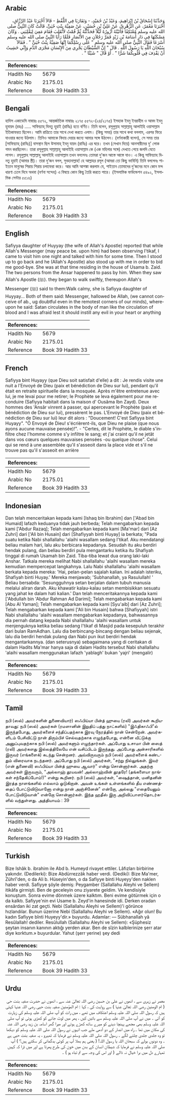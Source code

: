 ## Arabic


<div dir="rtl" lang="ar" style={{fontSize:'larger',backgroundColor:'#f8f9fa',padding:20}}>
وَحَدَّثَنَا إِسْحَاقُ بْنُ إِبْرَاهِيمَ، وَعَبْدُ بْنُ حُمَيْدٍ، - وَتَقَارَبَا فِي اللَّفْظِ - قَالاَ أَخْبَرَنَا عَبْدُ الرَّزَّاقِ، أَخْبَرَنَا مَعْمَرٌ، عَنِ الزُّهْرِيِّ، عَنْ عَلِيِّ بْنِ حُسَيْنٍ، عَنْ صَفِيَّةَ بِنْتِ حُيَىٍّ، قَالَتْ كَانَ النَّبِيُّ صلى الله عليه وسلم مُعْتَكِفًا فَأَتَيْتُهُ أَزُورُهُ لَيْلاً فَحَدَّثْتُهُ ثُمَّ قُمْتُ لأَنْقَلِبَ فَقَامَ مَعِيَ لِيَقْلِبَنِي ‏.‏ وَكَانَ مَسْكَنُهَا فِي دَارِ أُسَامَةَ بْنِ زَيْدٍ فَمَرَّ رَجُلاَنِ مِنَ الأَنْصَارِ فَلَمَّا رَأَيَا النَّبِيَّ صلى الله عليه وسلم أَسْرَعَا فَقَالَ النَّبِيُّ صلى الله عليه وسلم ‏"‏ عَلَى رِسْلِكُمَا إِنَّهَا صَفِيَّةُ بِنْتُ حُيَىٍّ ‏"‏ ‏.‏ فَقَالاَ سُبْحَانَ اللَّهِ يَا رَسُولَ اللَّهِ ‏.‏ قَالَ ‏"‏ إِنَّ الشَّيْطَانَ يَجْرِي مِنَ الإِنْسَانِ مَجْرَى الدَّمِ وَإِنِّي خَشِيتُ أَنْ يَقْذِفَ فِي قُلُوبِكُمَا شَرًّا ‏"‏ ‏.‏ أَوْ قَالَ ‏"‏ شَيْئًا ‏"‏ ‏.‏
</div>
<div style={{backgroundColor:'#f8f9fa',padding:20, marginBottom: 10}}><table> <thead> <tr> <th>References:</th> <th></th> </tr> </thead> <tbody><tr><td>Hadith No</td><td>5679</td></tr><tr><td>Arabic No</td><td>2175.01</td></tr><tr><td>Reference</td><td>Book 39 Hadith 33</td></tr></tbody></table></div>

## Bengali


<div dir="ltr" lang="bn" style={{fontSize:'larger',backgroundColor:'#f8f9fa',padding:20}}>
হাদিস একাডেমি নাম্বারঃ ৫৫৭২, আন্তর্জাতিক নাম্বারঃ ২১৭৫ ৫৫৭২-(২৪/২১৭৫) ইসহাক ইবনু ইবরাহীম ও আবদ ইবনু হুমায়দ (রহঃ) ..... সাফিয়্যাহ্ বিনতু হুয়াই (রাযিঃ) হতে বর্ণিত। তিনি বলেন, রসূলুল্লাহ সাল্লাল্লাহু আলাইহি ওয়াসাল্লাম ইতিকাফরত ছিলেন। আমি রাত্রিতে তার সাথে দেখা করতে এলাম। (কিছু সময়) তার সাথে কথা বললাম, এরপর ফিরে যাওয়ার জন্যে উঠলাম। তিনিও আমাকে বিদায় দেয়ার জন্যে আমার সঙ্গে উঠলেন। (বর্ণনাকারী বলেন), সে সময় তার [সাফিয়্যাহ্ (রাযিঃ)] বাসস্থান ছিল উসামাহ্ ইবনু যায়দ (রাযিঃ) এর ঘরে। তখন (সেখান দিয়ে) আনসারীদের দু’ লোক গমন করছিলেন। তারা রসূলুল্লাহ সাল্লাল্লাহু আলাইহি ওয়াসাল্লাম কে (এক মহিলার সঙ্গে) দেখতে পেয়ে জলদি যেতে লাগল। রসূলুল্লাহ সাল্লাল্লাহু আলাইহি ওয়াসাল্লাম তখন বললেনঃ তোমরা দু'জন আস্তে আস্তে যাও। এ কিন্তু সাফিয়্যাহ বিনতু হুয়াই (আমার স্ত্রী)। তারা দু’জন বলল, সুবহানাল্লাহ! হে আল্লাহর রসূল (আমরা তো কিছু ভাবিনি) তিনি বললেনঃ শাইতান মানুষের শিরায় শিরায় চলাফেরা করে। আর আমি আশঙ্কা করলাম যে, শাইতান তোমাদের দু'জনের মনে কোন মন্দ ধারণা ঢেলে দিবে অথবা (বর্ণনা সন্দেহ) এ বিষয়ে কোন কিছু তৈরি করতে পারে। (ইসলামিক ফাউন্ডেশন ৫৪৯২, ইসলামিক সেন্টার ৫৫১৬)
</div>
<div style={{backgroundColor:'#f8f9fa',padding:20, marginBottom: 10}}><table> <thead> <tr> <th>References:</th> <th></th> </tr> </thead> <tbody><tr><td>Hadith No</td><td>5679</td></tr><tr><td>Arabic No</td><td>2175.01</td></tr><tr><td>Reference</td><td>Book 39 Hadith 33</td></tr></tbody></table></div>

## English


<div dir="ltr" lang="en" style={{fontSize:'larger',backgroundColor:'#f8f9fa',padding:20}}>
Safiyya daughter of Huyyay (the wife of Allah's Apostle) reported that while Allah's Messenger (may peace be. upon him) had been observing I'tikaf, I came to visit him one night and talked with him for some time. Then I stood up to go back and he (Allah's Apostle) also stood up with me in order to bid me good-bye. She was at that time residing in the house of Usama b. Zaid. The two persons from the Ansar happened to pass by him. When they saw Allah's Apostle (ﷺ). they began to walk swiftly, thereupon Allah's Messenger (ﷺ) said to them:Walk calmy, she is Safiyya daughter of Huyyay... Both of them said: Messenger, hallowed be Allah, (we cannot conceive of ab., ug doubtful even in the remotest corners of our minds), whereupon he said: Satan circulates in the body of man like the circulation of blood and I was afraid lest it should instill any evil in your heart or anything
</div>
<div style={{backgroundColor:'#f8f9fa',padding:20, marginBottom: 10}}><table> <thead> <tr> <th>References:</th> <th></th> </tr> </thead> <tbody><tr><td>Hadith No</td><td>5679</td></tr><tr><td>Arabic No</td><td>2175.01</td></tr><tr><td>Reference</td><td>Book 39 Hadith 33</td></tr></tbody></table></div>

## French


<div dir="ltr" lang="fr" style={{fontSize:'larger',backgroundColor:'#f8f9fa',padding:20}}>
Safiyya bint Huyayy (que Dieu soit satisfait d'elle) a dit : Je rendis visite une nuit a l'Envoyé de Dieu (paix et bénédiction de Dieu sur lui), pendant qu'il était en retraite spirituelle dans la mosquée. Après m'être entretenue avec lui, je me levai pour me retirer; le Prophète se leva également pour me reconduire (Safiyya habitait dans la maison d' Ousâma Ibn Zayd). Deux hommes des 'Ansâr vinrent à passer, qui apercevant le Prophète (paix et bénédiction de Dieu sur lui), pressèrent le pas. L'Envoyé de Dieu (paix et bénédiction de Dieu sur lui) leur dit alors : "Doucement! C'est Safiyya bint Huyayy". "Ô Envoyé de Dieu! s'écrièrent-ils, que Dieu ne plaise (que nous ayons aucune mauvaise pensée)!". - "Certes, dit le Prophète, le diable s'infiltre chez l'homme comme s'y infiltre le sang; et j'ai craint qu'il ne jetât dans vos cœurs quelques mauvaises pensées -ou quelque chose". Celui qui se rend à une assemblée qu'il s'asseoit dans la place vide et s'il ne trouve pas qu'il s'asseoit en arrière
</div>
<div style={{backgroundColor:'#f8f9fa',padding:20, marginBottom: 10}}><table> <thead> <tr> <th>References:</th> <th></th> </tr> </thead> <tbody><tr><td>Hadith No</td><td>5679</td></tr><tr><td>Arabic No</td><td>2175.01</td></tr><tr><td>Reference</td><td>Book 39 Hadith 33</td></tr></tbody></table></div>

## Indonesian


<div dir="ltr" lang="id" style={{fontSize:'larger',backgroundColor:'#f8f9fa',padding:20}}>
Dan telah menceritakan kepada kami [Ishaq bin Ibrahim] dan ['Abad bin Humaid] lafazh keduanya tidak jauh berbeda; Telah mengabarkan kepada kami ['Abdur Razaq]; Telah mengabarkan kepada kami [Ma'mar] dari [Az Zuhri] dari ['Ali bin Husain] dari [Shafiyyah binti Huyay] ia berkata; "Pada suatu ketika Nabi shallallahu 'alaihi wasallam sedang I'tikaf. Aku mendatangi beliau malam hari, lalu aku berbicara kepadanya. Sesudah itu aku berdiri hendak pulang, dan beliau berdiri pula mengantarku ketika itu Shafiyah tinggal di rumah Usamah bin Zaid. Tiba-tiba lewat dua orang laki-laki Anshar. Tatkala mereka melihat Nabi shallallahu 'alaihi wasallam mereka kemudian mempercepat langkahnya. Lalu Nabi shallallahu 'alaihi wasallam berkata kepada mereka: 'Hai, pelan-pelan sajalah kalian. Ini adalah isteriku, Shafiyah binti Huyay.' Mereka menjawab; 'Subhanallah, ya Rasulullah! ' Beliau bersabda: 'Sesungguhnya setan berjalan dalam tubuh manusia melalui aliran darah. Aku khawatir kalau-kalau setan membisikkan sesuatu yang jahat ke dalam hati kalian.' Dan telah menceritakannya kepada kami ['Abdullah bin 'Abdur Rahman Ad Darimi]; Telah mengabarkan kepada kami [Abu Al Yaman]; Telah mengabarkan kepada kami [Syu'aib] dari [Az Zuhri]; Telah mengabarkan kepada kami ['Ali bin Husain] bahwa [Shafiyyah] istri Nabi shallallahu 'alaihi wasallam mengabarkan kepadanya, bahwasannya dia pernah datang kepada Nabi shallallahu 'alaihi wasallam untuk menjenguknya ketika beliau sedang I'tikaf di Masjid pada kesepuluh terakhir dari bulan RamAdhan. Lalu dia berbincang-bincang dengan beliau sejenak, lalu dia berdiri hendak pulang dan Nabi pun ikut berdiri hendak mengantarkannya. (dan seterusnya) sebagaimana yang di ceritakan di dalam Hadits Ma'mar hanya saja di dalam Hadits tersebut Nabi shallallahu 'alaihi wasallam menggunakan lafazh 'yablagh' bukan 'yajri' (mengalir)
</div>
<div style={{backgroundColor:'#f8f9fa',padding:20, marginBottom: 10}}><table> <thead> <tr> <th>References:</th> <th></th> </tr> </thead> <tbody><tr><td>Hadith No</td><td>5679</td></tr><tr><td>Arabic No</td><td>2175.01</td></tr><tr><td>Reference</td><td>Book 39 Hadith 33</td></tr></tbody></table></div>

## Tamil


<div dir="ltr" lang="ta" style={{fontSize:'larger',backgroundColor:'#f8f9fa',padding:20}}>
நபி (ஸல்) அவர்களின் துணைவியார்) ஸஃபிய்யா பின்த் ஹுயை (ரலி) அவர்கள் கூறியதாவது: நபி (ஸல்) அவர்கள் (ரமளானின் இறுதிப் பத்து நாட்களில்) "இஃதிகாஃபி"ல் இருந்தபோது, அவர்களைச் சந்திப்பதற்காக இரவு நேரத்தில் நான் சென்றேன். அவர்களிடம் பேசிவிட்டு நான் திரும்பிச் செல்வதற்காக எழுந்தபோது, என்னை வீட்டுக்கு அனுப்புவதற்காக நபி (ஸல்) அவர்களும் எழுந்தார்கள். அப்போது உசாமா பின் ஸைத் (ரலி) அவர்களது இல்லத்திலேயே என் வசிப்பிடம் இருந்தது. அப்போது அன்சாரிகளில் இருவர் (எங்களைக்) கடந்து சென்றனர். அவ்விருவரும் நபி (ஸல்) அவர்களைக் கண்டதும் விரைவாக நடந்தனர். அப்போது நபி (ஸல்) அவர்கள், "சற்று நில்லுங்கள். இவர் (என் துணைவி) ஸஃபிய்யா பின்த் ஹுயை ஆவார்" என்று சொன்னார்கள். அதற்கு அவர்கள் இருவரும், "அல்லாஹ் தூயவன்! அல்லாஹ்வின் தூதரே! (தங்களையா நாங்கள் சந்தேகிப்போம்!)" என்று கூறினர். நபி (ஸல்) அவர்கள், "ஷைத்தான், மனிதனின் இரத்த நாளங்களில் எல்லாம் ஓடுகிறான். அவன் உங்கள் உள்ளங்களில் தீய எண்ணத்தைப் போட்டுவிடுவானோ என்று நான் அஞ்சினேன்" என்றோ, அல்லது "எதையேனும் போட்டுவிடுவான்" என்றோ சொன்னார்கள். இந்த ஹதீஸ் இரு அறிவிப்பாளர்தொடர்களில் வந்துள்ளது. அத்தியாயம் : 39
</div>
<div style={{backgroundColor:'#f8f9fa',padding:20, marginBottom: 10}}><table> <thead> <tr> <th>References:</th> <th></th> </tr> </thead> <tbody><tr><td>Hadith No</td><td>5679</td></tr><tr><td>Arabic No</td><td>2175.01</td></tr><tr><td>Reference</td><td>Book 39 Hadith 33</td></tr></tbody></table></div>

## Turkish


<div dir="ltr" lang="tr" style={{fontSize:'larger',backgroundColor:'#f8f9fa',padding:20}}>
Bize Ishâk b. ibrahim ile Abd b. Humeyd rivayet ettiler. Lâfızları birbirine yakındır. (Dedilerki): Bize Abdürrezzâk haber verdi. (Dediki): Bize Ma'mer, Zührî'den, o da Ali b. Hüseyin'den, o da Safiyye binti Huyeyy'den naklen haber verdi. Safiyye şöyle demiş: Peygamber (Sallallahu Aleyhi ve Sellem) itikâfa girmişti. Ben de geceleyin onu ziyarete geldim. Ve kendisiyle konuştum. Sonra evime dönmek üzere kalktım. Beni evime götürmek için o da kalktı. Safiyye'nin evi Usame b. Zeyd'in hanesinde idi. Derken oradan ensârdan iki zat geçti. Nebi (Sallallahu Aleyhi ve Sellem)'i görünce hızlandılar. Bunun üzerine Nebi (Sallallahu Aleyhi ve Sellem). «Ağır olun! Bu kadın Safiyye bînti Huyeyy'dir.» buyurdu. Adamlar: — Sübhanallah yâ Resûlallah! dediler. Resûlullah (Sallallahu Aleyhi ve Sellem): «Şüphesiz şeytan insanın kanının aktığı yerden akar. Ben de sîzin kalblerinize şerr atar diye korktum.» buyurdular. Yahut (şerr yerine) şey dedi
</div>
<div style={{backgroundColor:'#f8f9fa',padding:20, marginBottom: 10}}><table> <thead> <tr> <th>References:</th> <th></th> </tr> </thead> <tbody><tr><td>Hadith No</td><td>5679</td></tr><tr><td>Arabic No</td><td>2175.01</td></tr><tr><td>Reference</td><td>Book 39 Hadith 33</td></tr></tbody></table></div>

## Urdu


<div dir="rtl" lang="ur" style={{fontSize:'larger',backgroundColor:'#f8f9fa',padding:20}}>
معمر نے زہری سے ، انھوں نے علی بن حسین رضی اللہ تعالیٰ عنہ سے ، انھوں نے حضرت صفیہ بنت حی ( ام الومنین رضی اللہ تعالیٰ عنہا ) سے روایت کی ، کہا : ام المؤمنین صفیہ بنت حیی رضی اللہ عنہا کہتی ہیں کہ رسول اللہ صلی اللہ علیہ وسلم اعتکاف میں تھے ، میں رات کو آپ صلی اللہ علیہ وسلم کی زیارت کو آئی ۔ میں نے آپ صلی اللہ علیہ وسلم سے باتیں کیں ، پھر میں لوٹ جانے کو کھڑی ہوئی تو آپ صلی اللہ علیہ وسلم بھی مجھے پہنچا دینے کو میرے ساتھ کھڑے ہوئے اور میرا گھر اسامہ بن زید رضی اللہ عنہ کی مکان میں تھا ۔ راہ میں انصار کے دو آدمی ملے جب انہوں نے رسول اللہ صلی اللہ علیہ وسلم کو دیکھا تو وہ جلدی جلدی چلنے لگے ۔ رسول اللہ صلی اللہ علیہ وسلم نے فرمایا کہ ٹھہرو ، یہ صفیہ بنت حیی ہے ۔ وہ دونوں بولے کہ سبحان اللہ یا رسول اللہ! ( یعنی ہم بھلا آپ پر کوئی بدگمانی کر سکتے ہیں؟ ) آپ صلی اللہ علیہ وسلم نے فرمایا کہ شیطان انسان کے بدن میں خون کی طرح پھرتا ہے اور میں ڈرا کہ کہیں تمہارے دل میں برا خیال نہ ڈالے ( اور اس کی وجہ سے تم تباہ ہو ) ۔
</div>
<div style={{backgroundColor:'#f8f9fa',padding:20, marginBottom: 10}}><table> <thead> <tr> <th>References:</th> <th></th> </tr> </thead> <tbody><tr><td>Hadith No</td><td>5679</td></tr><tr><td>Arabic No</td><td>2175.01</td></tr><tr><td>Reference</td><td>Book 39 Hadith 33</td></tr></tbody></table></div>